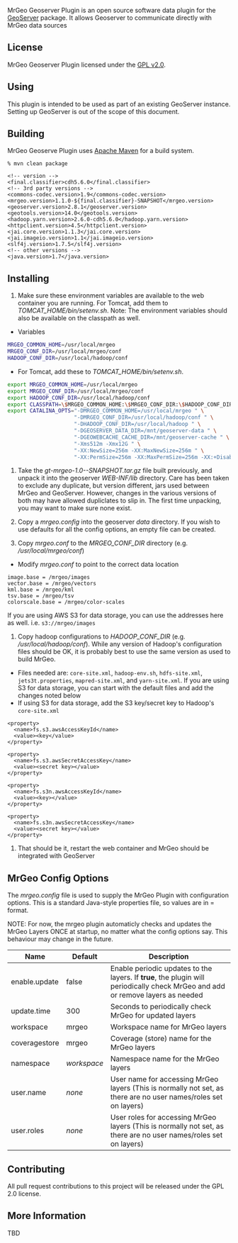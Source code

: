 MrGeo Geoserver Plugin is an open source software data plugin for the [GeoServer](http://geoserver.org) package.
It allows Geoserver to communicate directly with MrGeo data sources


## License

MrGeo Geoserver Plugin licensed under the [GPL v2.0](http://www.gnu.org/licenses/old-licenses/gpl-2.0.html).

## Using
This plugin is intended to be used as part of an existing GeoServer instance.  Setting up GeoServer is out of the scope of this document.


## Building

MrGeo Geoserve Plugin uses [Apache Maven](http://maven.apache.org/) for a build system.

    % mvn clean package

    <!-- version -->
    <final.classifier>cdh5.6.0</final.classifier>
    <!-- 3rd party versions -->
    <commons-codec.version>1.9</commons-codec.version>
    <mrgeo.version>1.1.0-${final.classifier}-SNAPSHOT</mrgeo.version>
    <geoserver.version>2.8.1</geoserver.version>
    <geotools.version>14.0</geotools.version>
    <hadoop.yarn.version>2.6.0-cdh5.6.0</hadoop.yarn.version>
    <httpclient.version>4.5</httpclient.version>
    <jai.core.version>1.1.3</jai.core.version>
    <jai.imageio.version>1.1</jai.imageio.version>
    <slf4j.version>1.7.5</slf4j.version>
    <!-- other versions -->
    <java.version>1.7</java.version>


## Installing

1. Make sure these environment variables are available to the web container you are running.  For Tomcat, add them to _TOMCAT_HOME/bin/setenv.sh_. Note: The environment variables should also be available on the classpath as well.

  * Variables
  ```bash
  MRGEO_COMMON_HOME=/usr/local/mrgeo
  MRGEO_CONF_DIR=/usr/local/mrgeo/conf
  HADOOP_CONF_DIR=/usr/local/hadoop/conf
  ```
  * For Tomcat, add these to _TOMCAT_HOME/bin/setenv.sh_.
  ```bash
  export MRGEO_COMMON_HOME=/usr/local/mrgeo
  export MRGEO_CONF_DIR=/usr/local/mrgeo/conf
  export HADOOP_CONF_DIR=/usr/local/hadoop/conf
  export CLASSPATH=\$MRGEO_COMMON_HOME:\$MRGEO_CONF_DIR:\$HADOOP_CONF_DIR
  export CATALINA_OPTS="-DMRGEO_COMMON_HOME=/usr/local/mrgeo " \
                       "-DMRGEO_CONF_DIR=/usr/local/hadoop/conf " \
                       "-DHADOOP_CONF_DIR=/usr/local/hadoop " \
                       "-DGEOSERVER_DATA_DIR=/mnt/geoserver-data " \
                       "-DGEOWEBCACHE_CACHE_DIR=/mnt/geoserver-cache " \
                       "-Xms512m -Xmx12G " \
                       "-XX:NewSize=256m -XX:MaxNewSize=256m " \
                       "-XX:PermSize=256m -XX:MaxPermSize=256m -XX:+DisableExplicitGC"

  ```
1. Take the _gt-mrgeo-1.0-<version>-SNAPSHOT.tar.gz_ file built previously, and unpack it into the geoserver _WEB-INF/lib_ directory.  Care has been taken to exclude any duplicate, but version different, jars used between MrGeo and GeoServer.  However, changes in the various versions of both may have allowed dupliclates to slip in.  The first time unpacking, you may want to make sure none exist.

1. Copy a _mrgeo.config_ into the geoserver _data_ directory.  If you wish to use defaults for all the config options, an empty file can be created.

1. Copy _mrgeo.conf_ to the _MRGEO_CONF_DIR_ directory (e.g. _/usr/local/mrgeo/conf_)
  * Modify _mrgeo.conf_ to point to the correct data location
  ```
  image.base = /mrgeo/images
  vector.base = /mrgeo/vectors
  kml.base = /mrgeo/kml
  tsv.base = /mrgeo/tsv
  colorscale.base = /mrgeo/color-scales
  ```
  If you are using AWS S3 for data storage, you can use the addresses here as well. i.e. `s3://mrgeo/images`


1. Copy hadoop configurations to _HADOOP_CONF_DIR_ (e.g. _/usr/local/hadoop/conf_).  While any version of Hadoop's configuration files should be OK, it is probably best to use the same version as used to build MrGeo.
  * Files needed are: `core-site.xml`,  `hadoop-env.sh`,  `hdfs-site.xml`, `jets3t.properties`, `mapred-site.xml`, and `yarn-site.xml`.  If you are using S3 for data storage, you can start with the default files and add the changes noted below
  * If using S3 for data storage, add the S3 key/secret key to Hadoop's `core-site.xml`
  ```
  <property>
    <name>fs.s3.awsAccessKeyId</name>
    <value><key</value>
  </property>

  <property>
    <name>fs.s3.awsSecretAccessKey</name>
    <value><secret key></value>
  </property>

  <property>
    <name>fs.s3n.awsAccessKeyId</name>
    <value><key></value>
  </property>

  <property>
    <name>fs.s3n.awsSecretAccessKey</name>
    <value><secret key></value>
  </property>
  ```

1. That should be it, restart the web container and MrGeo should be integrated with GeoServer

## MrGeo Config Options

The _mrgeo.config_ file is used to supply the MrGeo Plugin with configuration options.  This is a standard Java-style properties file, so values are in <key> = <value> format.

NOTE:  For now, the mrgeo plugin automaticly checks and updates the MrGeo Layers ONCE at startup, no matter what the config options say.  This behaviour may change in the future.

| Name | Default | Description |
| ---- | ------- | ----------- |
| enable.update | false | Enable periodic updates to the layers.  If **true**, the plugin will periodically check MrGeo and add or remove layers as needed |
| update.time | 300 | Seconds to periodically check MrGeo for updated layers |
| workspace | mrgeo | Workspace name for MrGeo layers |
| coveragestore | mrgeo | Coverage (store) name for the MrGeo layers |
| namespace | _workspace_ | Namespace name for the MrGeo layers|
| user.name | _none_ | User name for accessing MrGeo layers (This is normally not set, as there are no user names/roles set on layers) |
| user.roles | _none_ | User roles for accessing MrGeo layers (This is normally not set, as there are no user names/roles set on layers) |

## Contributing

All pull request contributions to this project will be released under the GPL 2.0 license.

## More Information

TBD



